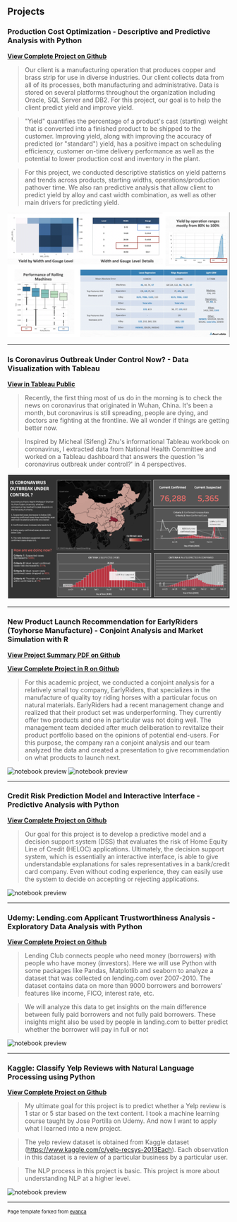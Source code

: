 ## Projects


### Production Cost Optimization  - Descriptive and Predictive Analysis with Python

**[View Complete Project on Github](https://github.com/echozhong1202/Portfolio/blob/master/Aurubis%20Yield%20Prediction%20Project_v2.ipynb)**

> Our client is a manufacturing operation that produces copper and brass strip for use in diverse industries. Our client collects data from all of its processes, both manufacturing and administrative. Data is stored on several platforms throughout the organization including Oracle, SQL Server and DB2. For this project, our goal is to help the client predict yield and improve yield.

> "Yield" quantifies the percentage of a product's cast (starting) weight that is converted into a finished product to be shipped to the customer. Improving yield, along with improving the accuracy of predicted (or "standard") yield, has a positive impact on scheduling efficiency, customer on-time delivery performance as well as the potential to lower production cost and inventory in the plant.

> For this project, we conducted descriptive statistics on yield patterns and trends across products, starting widths, operations/production pathover time. We also ran predictive analysis that allow client to predict yield by alloy and cast width combination, as well as other main drivers for predicting yield. 


![notebook preview](aurubis.png)

---

### Is Coronavirus Outbreak Under Control Now? - Data Visualization with Tableau

**[View in Tableau Public](https://public.tableau.com/profile/yuqiao.zhong#!/vizhome/Covid19Analysis_15895058979080/Dashboard1?publish=yes)**

> Recently, the first thing most of us do in the morning is to check the news on coronavirus that originated in Wuhan, China. It's been a month, but coronavirus is still spreading,  people are dying, and doctors are fighting at the frontline. We all wonder if things are getting better now. 

> Inspired by Micheal (Sifeng) Zhu's informational Tableau workbook on coronavirus, I extracted data from National Health Committee and worked on a Tableau dashboard that answers the question 'Is coronavirus outbreak under control?' in 4 perspectives. 


![notebook preview](WechatIMG135.png)

---

### New Product Launch Recommendation for EarlyRiders (Toyhorse Manufacture) - Conjoint Analysis and Market Simulation with R

**[View Project Summary PDF on Github](https://github.com/echozhong1202/Portfolio/blob/master/Case%203%20Report%20-%20team%2024%20(1).pdf)**

**[View Complete Project in R on Github](https://github.com/echozhong1202/Portfolio/blob/master/Analyze-Toy-Horse-Conjoint-Experiment-with-R.html)**

> For this academic project, we conducted a conjoint analysis for a relatively small toy company, EarlyRiders, that specializes in the manufacture of quality toy riding horses with a particular focus on natural materials.
EarlyRiders had a recent management change and realized that their product set was underperforming. They currently offer two products and one in particular was not doing well. The management team decided after much deliberation to revitalize their product portfolio based on the opinions of potential end-users. For this purpose, the company ran a conjoint analysis and our team analyzed the data and created a presentation to give recommendation on what products to launch next.


![notebook preview](toyhorse.png)
![notebook preview](toyhorse1.png)

---

### Credit Risk Prediction Model and Interactive Interface - Predictive Analysis with Python

**[View Complete Project on Github](https://github.com/echozhong1202/Portfolio/blob/master/Credit%20Risk%20Prediction%20Model%20and%20Interactive%20Interface.ipynb)**

> Our goal for this project is to develop a predictive model and a decision support system (DSS) that evaluates the risk of Home Equity Line of Credit (HELOC) applications. Ultimately, the decision support system, which is essentially an interactive interface, is able to give understandable explanations for sales representatives in a bank/credit card company. Even without coding experience, they can easily use the system to decide on accepting or rejecting applications.

![notebook preview](credit.png)

---

### Udemy: Lending.com Applicant Trustworthiness Analysis - Exploratory Data Analysis with Python

**[View Complete Project on Github](https://github.com/echozhong1202/Portfolio/blob/master/Lending.com%20Applicant%20Trustworthiness%20Analysis%20-%20Exploratory%20Data%20Analysis%20using%20Python.ipynb)**

> Lending Club connects people who need money (borrowers) with people who have money (investors). Here we will use Python with some packages like Pandas, Matplotlib and seaborn to analyze a dataset that was collected on lending.com over 2007-2010. The dataset contains data on more than 9000 borrowers and borrowers' features like income, FICO, interest rate, etc.

> We will analyze this data to get insights on the main difference between fully paid borrowers and not fully paid borrowers. These insights might also be used by people in landing.com to better predict whether the borrower will pay in full or not

![notebook preview](lending.jpg)

---

### Kaggle: Classify Yelp Reviews with Natural Language Processing using Python 

**[View Complete Project on Github](https://github.com/echozhong1202/profolio/blob/master/Classify%20Yelp%20Reviews%20into%201%20star%20and%205%20star%20-%20Natural%20Language%20Processing%20using%20Python.ipynb)**

> My ultimate goal for this project is to predict whether a Yelp review is 1 star or 5 star based on the text content. I took a machine learning course taught by Jose Portilla on Udemy. And now I want to apply what I learned into a new project.

> The yelp review dataset is obtained from Kaggle dataset (https://www.kaggle.com/c/yelp-recsys-2013Each). Each observation in this dataset is a review of a particular business by a particular user. 

> The NLP process in this project is basic. This project is more about understanding NLP at a higher level.

![notebook preview](try.jpg)

---
<p style="font-size:11px">Page template forked from <a href="https://github.com/evanca/quick-portfolio">evanca</a></p>
<!-- Remove above link if you don't want to attibute -->

